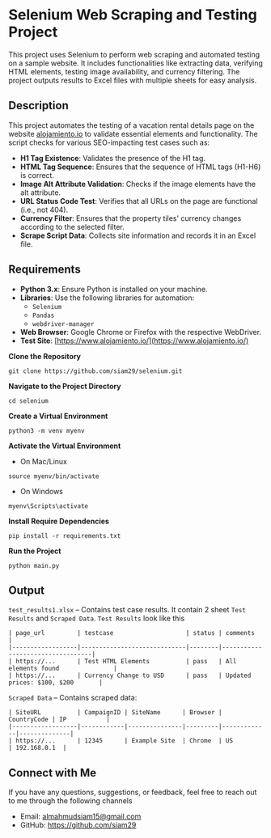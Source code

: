 # Selenium Web Scraping and Testing Project
This project uses Selenium to perform web scraping and automated testing on a sample website. It includes functionalities like extracting data, verifying HTML elements, testing image availability, and currency filtering. The project outputs results to Excel files with multiple sheets for easy analysis.
## Description
This project automates the testing of a vacation rental details page on the website [alojamiento.io](https://www.alojamiento.io/) to validate essential elements and functionality. The script checks for various SEO-impacting test cases such as:
- **H1 Tag Existence**: Validates the presence of the H1 tag.
- **HTML Tag Sequence**: Ensures that the sequence of HTML tags (H1-H6) is correct.
- **Image Alt Attribute Validation**: Checks if the image elements have the alt attribute.
- **URL Status Code Test**: Verifies that all URLs on the page are functional (i.e., not 404).
- **Currency Filter**: Ensures that the property tiles' currency changes according to the selected filter.
- **Scrape Script Data**: Collects site information and records it in an Excel file.
## Requirements
- **Python 3.x**: Ensure Python is installed on your machine.
- **Libraries**: Use the following libraries for automation:
  - `Selenium`
  - `Pandas`
  - `webdriver-manager`
- **Web Browser**: Google Chrome or Firefox with the respective WebDriver.
- **Test Site**: [https://www.alojamiento.io/](https://www.alojamiento.io/)

**Clone the Repository**
```
git clone https://github.com/siam29/selenium.git
```
**Navigate to the Project Directory**
```
cd selenium
```
**Create a Virtual Environment**
```
python3 -m venv myenv
```

**Activate the Virtual Environment**
- On Mac/Linux
```
source myenv/bin/activate
```
- On Windows
```
myenv\Scripts\activate
```
**Install Require Dependencies**
```
pip install -r requirements.txt
```
**Run the Project**
```
python main.py
```
## Output
```test_results1.xlsx``` – Contains test case results. It contain 2 sheet ```Test Results``` and ```Scraped Data```.
```Test Results``` look like this 
```
| page_url         | testcase                    | status | comments                         |
|------------------|-----------------------------|--------|----------------------------------|
| https://...      | Test HTML Elements          | pass   | All elements found               |
| https://...      | Currency Change to USD      | pass   | Updated prices: $100, $200       |
```
```Scraped Data``` – Contains scraped data:
```
| SiteURL          | CampaignID | SiteName      | Browser | CountryCode | IP           |
|------------------|------------|---------------|---------|-------------|--------------|
| https://...      | 12345      | Example Site  | Chrome  | US          | 192.168.0.1  |
```
## Connect with Me
If you have any questions, suggestions, or feedback, feel free to reach out to me through the following channels
- Email: almahmudsiam15@gmail.com
- GitHub: https://github.com/siam29
